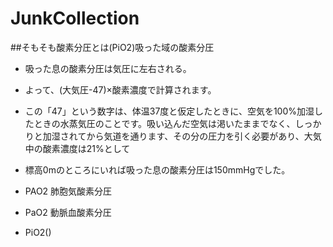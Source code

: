 # JunkCollection

##そもそも酸素分圧とは(PiO2)吸った域の酸素分圧

- 吸った息の酸素分圧は気圧に左右される。

* よって、(大気圧-47)×酸素濃度で計算されます。
* この「47」という数字は、体温37度と仮定したときに、空気を100%加湿したときの水蒸気圧のことです。吸い込んだ空気は渇いたままでなく、しっかりと加湿されてから気道を通ります、その分の圧力を引く必要があり、大気中の酸素濃度は21%として
* 標高0mのところにいれば吸った息の酸素分圧は150mmHgでした。

* PAO2 肺胞気酸素分圧
* PaO2 動脈血酸素分圧
* PiO2()